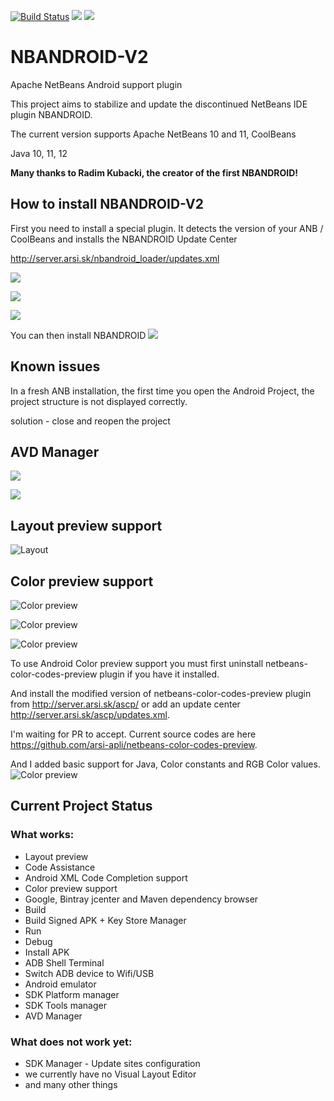 [![Build Status](https://travis-ci.org/NBANDROIDTEAM/NBANDROID-V2.svg?branch=master)](https://travis-ci.org/NBANDROIDTEAM/NBANDROID-V2)
![](http://server.arsi.sk:8080/hit/counter.svg)
![](http://server.arsi.sk:8080/hit/current.svg)

# NBANDROID-V2
Apache NetBeans Android support plugin

This project aims to stabilize and update the discontinued NetBeans IDE plugin NBANDROID.

The current version supports Apache NetBeans 10 and 11, CoolBeans

Java 10, 11, 12

**Many thanks to Radim Kubacki, the creator of the first NBANDROID!**</br>

## How to install NBANDROID-V2

First you need to install a special plugin. It detects the version of your ANB / CoolBeans and installs the NBANDROID Update Center

http://server.arsi.sk/nbandroid_loader/updates.xml

![](https://user-images.githubusercontent.com/22594510/56475800-cf253800-648d-11e9-8ff9-7912460ecfad.png)

![](https://user-images.githubusercontent.com/22594510/56475807-ed8b3380-648d-11e9-80c7-d40fbfed842a.png)

![](https://user-images.githubusercontent.com/22594510/56475731-bec08d80-648c-11e9-814c-6af46f1d406e.png)

You can then install NBANDROID
![](https://user-images.githubusercontent.com/22594510/56475757-1c54da00-648d-11e9-8eb0-fec1e5505826.png)

## Known issues

In a fresh ANB installation, the first time you open the Android Project, the project structure is not displayed correctly.

solution - close and reopen the project

## AVD Manager
![](https://user-images.githubusercontent.com/22594510/56445471-b259fa80-62fd-11e9-838e-ee6625081369.png)

![](https://user-images.githubusercontent.com/22594510/56473325-0f72bf00-646a-11e9-83a2-c755c7f743e2.png)

## Layout preview support
![Layout](https://user-images.githubusercontent.com/22594510/52371231-433a6d00-2a55-11e9-87d6-8ee9246c4168.png)

## Color preview support
![Color preview](https://user-images.githubusercontent.com/22594510/50722224-20224380-10cc-11e9-8a0a-90e2106b3c9d.png)

![Color preview](https://user-images.githubusercontent.com/22594510/50724036-f9253b00-10e6-11e9-92d0-c092ec9ed1f4.png)

![Color preview](https://user-images.githubusercontent.com/22594510/50724463-30e3b100-10ee-11e9-8d71-97dd83a3a357.png)

To use Android Color preview support you must first uninstall netbeans-color-codes-preview plugin if you have it installed.

And install the modified version of netbeans-color-codes-preview plugin from http://server.arsi.sk/ascp/ or add an update center 
http://server.arsi.sk/ascp/updates.xml. 

I'm waiting for PR to accept. Current source codes are here https://github.com/arsi-apli/netbeans-color-codes-preview. 

And I added basic support for Java, Color constants and RGB Color values.
![Color preview](https://user-images.githubusercontent.com/22594510/50656806-ab98b900-0f94-11e9-9d14-890c3303c7b7.png)


## Current Project Status
### What works:
* Layout preview
* Code Assistance
* Android XML Code Completion support
* Color preview support
* Google, Bintray jcenter and Maven dependency browser
* Build
* Build Signed APK + Key Store Manager
* Run
* Debug
* Install APK
* ADB Shell Terminal
* Switch ADB device to Wifi/USB
* Android emulator
* SDK Platform manager
* SDK Tools manager
* AVD Manager

### What does not work yet:
* SDK Manager - Update sites configuration
* we currently have no Visual Layout Editor 
* and many other things

